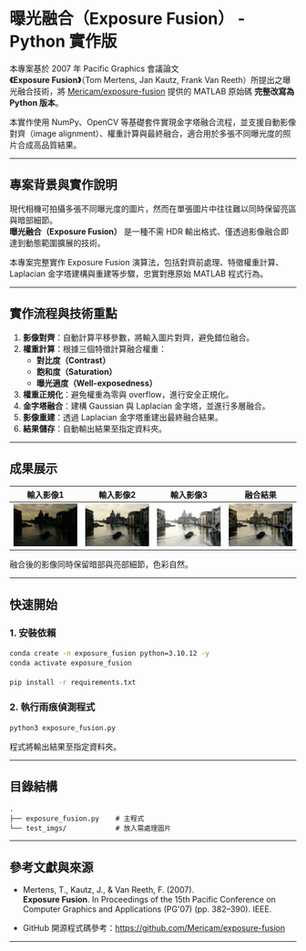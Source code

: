 # 曝光融合（Exposure Fusion） - Python 實作版

本專案基於 2007 年 Pacific Graphics 會議論文  
**《Exposure Fusion》**（Tom Mertens, Jan Kautz, Frank Van Reeth）所提出之曝光融合技術，將 [Mericam/exposure-fusion](https://github.com/Mericam/exposure-fusion) 提供的 MATLAB 原始碼 **完整改寫為 Python 版本**。

本實作使用 NumPy、OpenCV 等基礎套件實現金字塔融合流程，並支援自動影像對齊（image alignment）、權重計算與最終融合，適合用於多張不同曝光度的照片合成高品質結果。

---

## 專案背景與實作說明

現代相機可拍攝多張不同曝光度的圖片，然而在單張圖片中往往難以同時保留亮區與暗部細節。  
**曝光融合（Exposure Fusion）** 是一種不需 HDR 輸出格式、僅透過影像融合即達到動態範圍擴展的技術。

本專案完整實作 Exposure Fusion 演算法，包括對齊前處理、特徵權重計算、Laplacian 金字塔建構與重建等步驟，忠實對應原始 MATLAB 程式行為。

---

## 實作流程與技術重點

1. **影像對齊**：自動計算平移參數，將輸入圖片對齊，避免錯位融合。
2. **權重計算**：根據三個特徵計算融合權重：
   - **對比度（Contrast）**
   - **飽和度（Saturation）**
   - **曝光適度（Well-exposedness）**
3. **權重正規化**：避免權重為零與 overflow，進行安全正規化。
4. **金字塔融合**：建構 Gaussian 與 Laplacian 金字塔，並進行多層融合。
5. **影像重建**：透過 Laplacian 金字塔重建出最終融合結果。
6. **結果儲存**：自動輸出結果至指定資料夾。

---

## 成果展示

| 輸入影像1 | 輸入影像2 | 輸入影像3 | 融合結果 |
|-----------|-----------|-----------|------------|
| ![](test_img/venice_under.png) | ![](test_img/venice_normal.png) | ![](test_img/venice_over.png) | ![](fusion_result.png) |


融合後的影像同時保留暗部與亮部細節，色彩自然。

---

## 快速開始

### 1. 安裝依賴

```bash
conda create -n exposure_fusion python=3.10.12 -y
conda activate exposure_fusion

pip install -r requirements.txt
```

### 2. 執行雨痕偵測程式

```bash
python3 exposure_fusion.py 
```

程式將輸出結果至指定資料夾。

---

## 目錄結構

```text
.
├── exposure_fusion.py    # 主程式
└── test_imgs/            # 放入需處理圖片

```

---

## 參考文獻與來源

- Mertens, T., Kautz, J., & Van Reeth, F. (2007).  
  **Exposure Fusion**. In Proceedings of the 15th Pacific Conference on Computer Graphics and Applications (PG'07) (pp. 382–390). IEEE.
  
- GitHub 開源程式碼參考：https://github.com/Mericam/exposure-fusion
---

